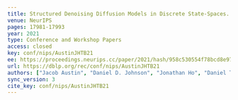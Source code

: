 ```yaml
---
title: Structured Denoising Diffusion Models in Discrete State-Spaces.
venue: NeurIPS
pages: 17981-17993
year: 2021
type: Conference and Workshop Papers
access: closed
key: conf/nips/AustinJHTB21
ee: https://proceedings.neurips.cc/paper/2021/hash/958c530554f78bcd8e97125b70e6973d-Abstract.html
url: https://dblp.org/rec/conf/nips/AustinJHTB21
authors: ["Jacob Austin", "Daniel D. Johnson", "Jonathan Ho", "Daniel Tarlow", "Rianne van den Berg"]
sync_version: 3
cite_key: conf/nips/AustinJHTB21
---
```

